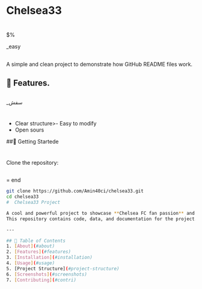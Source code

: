 # Chelsea33
##
#
$%

_easy
##
A simple and clean project to demonstrate how GitHub README files work.

## 🔧 Features.
##
_سفش
#
- Clear structure>- Easy to modify
- Open sours

 ##🚀 Getting Startede
#
Clone the repository:
##
= end
```bash
git clone https://github.com/Amin40ci/chelsea33.git
cd chelsea33
#  Chelsea33 Project

A cool and powerful project to showcase **Chelsea FC fan passion** and coding skills.  
This repository contains code, data, and documentation for the project.

---

## 📜 Table of Contents
1. [About](#about)
2. [Features](#features)
3. [Installation](#installation)
4. [Usage](#usage)
5. [Project Structure](#project-structure)
6. [Screenshots](#screenshots)
7. [Contributing](#contri)


